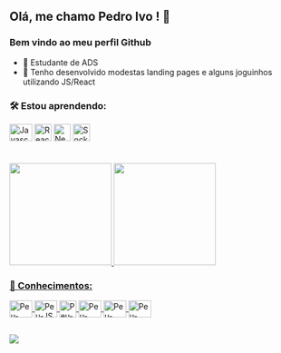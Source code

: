 ## Olá, me chamo Pedro Ivo ! 👋
### Bem vindo ao meu perfil Github
- 🏫 Estudante de ADS
- 👷 Tenho desenvolvido modestas landing pages e alguns joguinhos utilizando JS/React
###  🛠️ Estou aprendendo:
<link rel="stylesheet" href="https://cdn.jsdelivr.net/gh/devicons/devicon@v2.15.1/devicon.min.css">

  <img align="center" alt="Javascript icon" height="30" width="40" src="https://cdn.jsdelivr.net/gh/devicons/devicon/icons/javascript/javascript-original.svg" /> <img align="center" alt="React icon" height="30" width="30" src="https://cdn.jsdelivr.net/gh/devicons/devicon/icons/react/react-original.svg" /> <img align="center" alt="NextJS icon" height="30" width="30" src="https://cdn.jsdelivr.net/gh/devicons/devicon/icons/nextjs/nextjs-original-wordmark.svg" />
<img align="center" alt="Socket.io icon" height="30" width="30" src="https://cdn.jsdelivr.net/gh/devicons/devicon/icons/socketio/socketio-original.svg" />
          

  

#
<div>
  <a href="https://github.com/peustratt">
  <img height="180cm" src="https://github-readme-stats.vercel.app/api?username=peustratt&show_icons=true">
  <img height="180cm" src="https://github-readme-stats.vercel.app/api/top-langs/?username=peustratt&show_icons=true">
</div>

### 📜 Conhecimentos: 
<div>
  <img align="center" alt="Peu-Python" height="30" width="40" src="https://cdn.jsdelivr.net/gh/devicons/devicon/icons/python/python-original.svg" />
  <img align="center" alt="Peu-JS" height="30" width="40" src="https://cdn.jsdelivr.net/gh/devicons/devicon/icons/javascript/javascript-original.svg" />
  <img align="center" alt="Peu-ReactJS" height="30" width="30" src="https://cdn.jsdelivr.net/gh/devicons/devicon/icons/react/react-original.svg" />
  <img align="center" alt="Peu-HTML" height="30" width="40" src="https://cdn.jsdelivr.net/gh/devicons/devicon/icons/html5/html5-original.svg" />
  <img align="center" alt="Peu-CSS" height="30" width="40" src="https://cdn.jsdelivr.net/gh/devicons/devicon/icons/css3/css3-original.svg" />
  <img align="center" alt="Peu-Github" height="30" width="40" src="https://cdn.jsdelivr.net/gh/devicons/devicon/icons/github/github-original.svg" />
</div>
  
##
  
<div>
  <a href="https://www.linkedin.com/in/pedro-ivo-coutinho">
  <img src="https://img.shields.io/badge/LinkedIn-0077B5?style=for-the-badge&logo=linkedin&logoColor=white">
</div>
